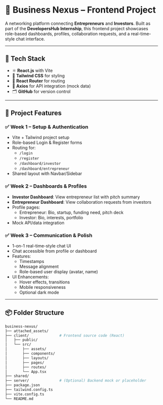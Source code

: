 # 💼 Business Nexus – Frontend Project

A networking platform connecting **Entrepreneurs** and **Investors**. Built as part of the **DevelopersHub Internship**, this frontend project showcases role-based dashboards, profiles, collaboration requests, and a real-time-style chat interface.

---

## 🚀 Tech Stack
- ⚛️ **React.js** with Vite
- 🎨 **Tailwind CSS** for styling
- 🧭 **React Router** for routing
- 🔗 **Axios** for API integration (mock data)
- 🗂️ **GitHub** for version control

---

## 📁 Project Features

### ✅ Week 1 – Setup & Authentication
- Vite + Tailwind project setup
- Role-based Login & Register forms
- Routing for:
  - `/login`
  - `/register`
  - `/dashboard/investor`
  - `/dashboard/entrepreneur`
- Shared layout with Navbar/Sidebar

### ✅ Week 2 – Dashboards & Profiles
- **Investor Dashboard**: View entrepreneur list with pitch summary
- **Entrepreneur Dashboard**: View collaboration requests from investors
- Profile pages:
  - Entrepreneur: Bio, startup, funding need, pitch deck
  - Investor: Bio, interests, portfolio
- Mock API/data integration

### ✅ Week 3 – Communication & Polish
- 1-on-1 real-time-style chat UI
- Chat accessible from profile or dashboard
- Features:
  - Timestamps
  - Message alignment
  - Role-based user display (avatar, name)
- UI Enhancements:
  - Hover effects, transitions
  - Mobile responsiveness
  - Optional dark mode

---

## 📦 Folder Structure

```bash
business-nexus/
├── attached_assets/
├── client/              # Frontend source code (React)
│   ├── public/
│   └── src/
│       ├── assets/
│       ├── components/
│       ├── layouts/
│       ├── pages/
│       ├── routes/
│       └── App.tsx
├── shared/
├── server/              # (Optional) Backend mock or placeholder
├── package.json
├── tailwind.config.ts
├── vite.config.ts
└── README.md
